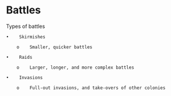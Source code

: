 # Battles


Types of battles

    •    Skirmishes
    
        o    Smaller, quicker battles
        
    •    Raids
    
        o    Larger, longer, and more complex battles
        
    •    Invasions
    
        o    Full-out invasions, and take-overs of other colonies